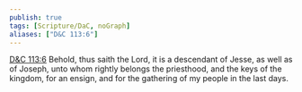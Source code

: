 ```yaml
---
publish: true
tags: [Scripture/DaC, noGraph]
aliases: ["D&C 113:6"]
---
```

[D&C 113:6](https://churchofjesuschrist.org/study/scriptures/dc-testament/dc/113?lang=eng&id=p6#p6) Behold, thus saith the Lord, it is a descendant of Jesse, as well as of Joseph, unto whom rightly belongs the priesthood, and the keys of the kingdom, for an ensign, and for the gathering of my people in the last days.
